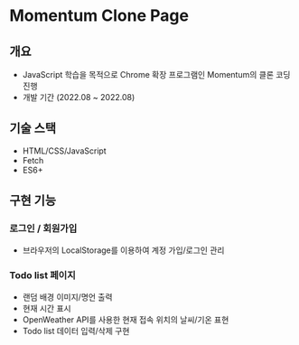 # Momentum Clone Page

## 개요

- JavaScript 학습을 목적으로 Chrome 확장 프로그램인 Momentum의 클론 코딩 진행
- 개발 기간 (2022.08 ~ 2022.08)

## 기술 스택

- HTML/CSS/JavaScript
- Fetch
- ES6+

## 구현 기능

### 로그인 / 회원가입
- 브라우저의 LocalStorage를 이용하여 계정 가입/로그인 관리

### Todo list 페이지
- 랜덤 배경 이미지/명언 출력
- 현재 시간 표시
- OpenWeather API를 사용한 현재 접속 위치의 날씨/기온 표현
- Todo list 데이터 입력/삭제 구현
